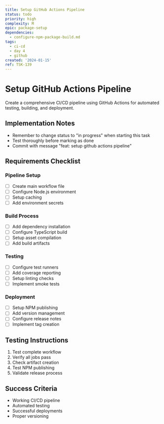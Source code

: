 ```yaml
---
title: Setup GitHub Actions Pipeline
status: todo
priority: high
complexity: M
epic: package-setup
dependencies:
  - configure-npm-package-build.md
tags:
  - ci-cd
  - day 4
  - github
created: '2024-01-15'
ref: TSK-139
---
```


# Setup GitHub Actions Pipeline

Create a comprehensive CI/CD pipeline using GitHub Actions for automated testing, building, and deployment.

## Implementation Notes
- Remember to change status to "in progress" when starting this task
- Test thoroughly before marking as done
- Commit with message "feat: setup github actions pipeline"

## Requirements Checklist

### Pipeline Setup
- [ ] Create main workflow file
- [ ] Configure Node.js environment
- [ ] Setup caching
- [ ] Add environment secrets

### Build Process
- [ ] Add dependency installation
- [ ] Configure TypeScript build
- [ ] Setup asset compilation
- [ ] Add build artifacts

### Testing
- [ ] Configure test runners
- [ ] Add coverage reporting
- [ ] Setup linting checks
- [ ] Implement smoke tests

### Deployment
- [ ] Setup NPM publishing
- [ ] Add version management
- [ ] Configure release notes
- [ ] Implement tag creation

## Testing Instructions
1. Test complete workflow
2. Verify all jobs pass
3. Check artifact creation
4. Test NPM publishing
5. Validate release process

## Success Criteria
- Working CI/CD pipeline
- Automated testing
- Successful deployments
- Proper versioning 

